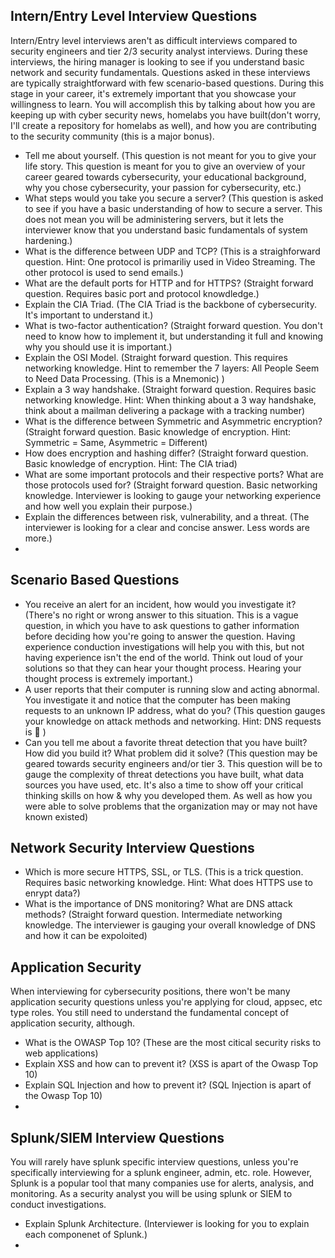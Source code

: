 ## Intern/Entry Level Interview Questions
Intern/Entry level interviews aren't as difficult interviews compared to security engineers and tier 2/3 security analyst interviews. During these interviews, the hiring manager is looking to see if you understand basic network and security fundamentals. Questions asked in these interviews are typically straightforward with few scenario-based questions. During this stage in your career, it's extremely important that you showcase your willingness to learn. You will accomplish this by talking about how you are keeping up with cyber security news, homelabs you have built(don't worry, I'll create a repository for homelabs as well), and how you are contributing to the security community (this is a major bonus). 
* Tell me about yourself. (This question is not meant for you to give your life story. This question is meant for you to give an overview of your career  geared towards cybersecurity, your educational background, why you chose cybersecurity, your passion for cybersecurity, etc.)
* What steps would you take you secure a server? (This question is asked to see if you have a basic understanding of how to secure a server. This does not mean you will be administering servers, but it lets the interviewer know that you understand basic fundamentals of system hardening.)
* What is the difference between UDP and TCP? (This is a straighforward question. Hint: One protocol is primariliy used in Video Streaming. The other protocol is used to send emails.)
* What are the default ports for HTTP and for HTTPS? (Straight forward question. Requires basic port and protocol knowdledge.)
* Explain the CIA Triad. (The CIA Triad is the backbone of cybersecurity. It's important to understand it.)
* What is two-factor authentication? (Straight forward question. You don't need to know how to implement it, but understanding it full and knowing why you should use it is important.)
* Explain the OSI Model. (Straight forward question. This requires networking knowledge. Hint to remember the 7 layers: All People Seem to Need Data Processing. (This is a Mnemonic) )
* Explain a 3 way handshake. (Straight forward question. Requires basic networking knowledge. Hint: When thinking about a 3 way handshake, think about a mailman delivering a package with a tracking number)
* What is the difference between Symmetric and Asymmetric encryption? (Straight forward question. Basic knowledge of encryption. Hint: Symmetric = Same, Asymmetric = Different)
* How does encryption and hashing differ? (Straight forward question. Basic knowledge of encryption. Hint: The CIA triad)
* What are some important protocols and their respective ports? What are those protocols used for? (Straight forward question. Basic networking knowledge. Interviewer is looking to gauge your networking experience and how well you explain their purpose.)
* Explain the differences between risk, vulnerability, and a threat. (The interviewer is looking for a clear and concise answer. Less words are more.)
* 


## Scenario Based Questions
* You receive an alert for an incident, how would you investigate it? (There's no right or wrong answer to this situation. This is a vague question, in which you have to ask questions to gather information before deciding how you're going to answer the question. Having experience conduction investigations will help you with this, but not having experience isn't the end of the world. Think out loud of your solutions so that they can hear your thought process. Hearing your thought process is extremely important.)
* A user reports that their computer is running slow and acting abnormal. You investigate it and notice that the computer has been making requests to an unknown IP address, what do you? (This question gauges your knowledge on attack methods and networking. Hint: DNS requests is  🔑 )
* Can you tell me about a favorite threat detection that you have built? How did you build it? What problem did it solve? (This question may be geared towards security engineers and/or tier 3. This question will be to gauge the complexity of threat detections you have built, what data sources you have used, etc. It's also a time to show off your critical thinking skills on how & why you developed them. As well as how you were able to solve problems that the organization may or may not have known existed)

## Network Security Interview Questions
* Which is more secure HTTPS, SSL, or TLS. (This is a trick question. Requires basic networking knowledge. Hint: What does HTTPS use to enrypt data?)
* What is the importance of DNS monitoring? What are DNS attack methods? (Straight forward question. Intermediate networking knowledge. The interviewer is gauging your overall knowledge of DNS and how it can be expoloited)

## Application Security
When interviewing for cybersecurity positions, there won't be many application security questions unless you're applying for cloud, appsec, etc type roles. You still need to understand the fundamental concept of application security, although. 
* What is the OWASP Top 10? (These are the most citical security risks to web applications)
* Explain XSS and how can to prevent it? (XSS is apart of the Owasp Top 10)
* Explain SQL Injection and how to prevent it? (SQL Injection is apart of the Owasp Top 10)
* 


## Splunk/SIEM Interview Questions
You will rarely have splunk specific interview questions, unless you're specifically interviewing for a splunk engineer, admin, etc. role. However, Splunk is a popular tool that many companies use for alerts, analysis, and monitoring. As a security analyst you will be using splunk or SIEM to conduct investigations.
* Explain Splunk Architecture. (Interviewer is looking for you to explain each componenet of Splunk.)
* 
